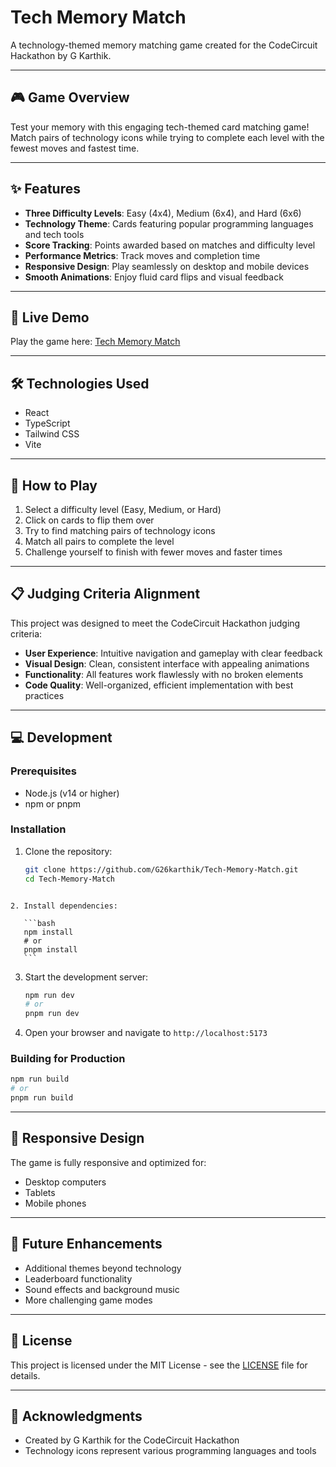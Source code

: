 # Tech Memory Match

A technology-themed memory matching game created for the CodeCircuit Hackathon by G Karthik.

---

## 🎮 Game Overview

Test your memory with this engaging tech-themed card matching game! Match pairs of technology icons while trying to complete each level with the fewest moves and fastest time.

---

## ✨ Features

- **Three Difficulty Levels**: Easy (4x4), Medium (6x4), and Hard (6x6)
- **Technology Theme**: Cards featuring popular programming languages and tech tools
- **Score Tracking**: Points awarded based on matches and difficulty level
- **Performance Metrics**: Track moves and completion time
- **Responsive Design**: Play seamlessly on desktop and mobile devices
- **Smooth Animations**: Enjoy fluid card flips and visual feedback

---

## 🚀 Live Demo

Play the game here: [Tech Memory Match](https://g26karthik.github.io/Tech-Memory-Match/)

---

## 🛠️ Technologies Used

- React  
- TypeScript  
- Tailwind CSS  
- Vite

---

## 🎯 How to Play

1. Select a difficulty level (Easy, Medium, or Hard)  
2. Click on cards to flip them over  
3. Try to find matching pairs of technology icons  
4. Match all pairs to complete the level  
5. Challenge yourself to finish with fewer moves and faster times

---

## 📋 Judging Criteria Alignment

This project was designed to meet the CodeCircuit Hackathon judging criteria:

- **User Experience**: Intuitive navigation and gameplay with clear feedback  
- **Visual Design**: Clean, consistent interface with appealing animations  
- **Functionality**: All features work flawlessly with no broken elements  
- **Code Quality**: Well-organized, efficient implementation with best practices

---

## 💻 Development

### Prerequisites

- Node.js (v14 or higher)  
- npm or pnpm

### Installation

1. Clone the repository:
   ```bash
   git clone https://github.com/G26karthik/Tech-Memory-Match.git
   cd Tech-Memory-Match
````

2. Install dependencies:

   ```bash
   npm install
   # or
   pnpm install
   ```
````

3. Start the development server:

   ```bash
   npm run dev
   # or
   pnpm run dev
   ```


4. Open your browser and navigate to `http://localhost:5173`

   

### Building for Production

```bash
npm run build
# or
pnpm run build
```

---

## 📱 Responsive Design

The game is fully responsive and optimized for:

* Desktop computers
* Tablets
* Mobile phones

---

## 🧠 Future Enhancements

* Additional themes beyond technology
* Leaderboard functionality
* Sound effects and background music
* More challenging game modes

---

## 📄 License

This project is licensed under the MIT License - see the [LICENSE](LICENSE) file for details.

---

## 🙏 Acknowledgments

* Created by G Karthik for the CodeCircuit Hackathon
* Technology icons represent various programming languages and tools


